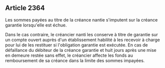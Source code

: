 Article 2364
----
Les sommes payées au titre de la créance nantie s'imputent sur la créance
garantie lorsqu'elle est échue.

Dans le cas contraire, le créancier nanti les conserve à titre de garantie sur
un compte ouvert auprès d'un établissement habilité à les recevoir à charge pour
lui de les restituer si l'obligation garantie est exécutée. En cas de
défaillance du débiteur de la créance garantie et huit jours après une mise en
demeure restée sans effet, le créancier affecte les fonds au remboursement de sa
créance dans la limite des sommes impayées.
